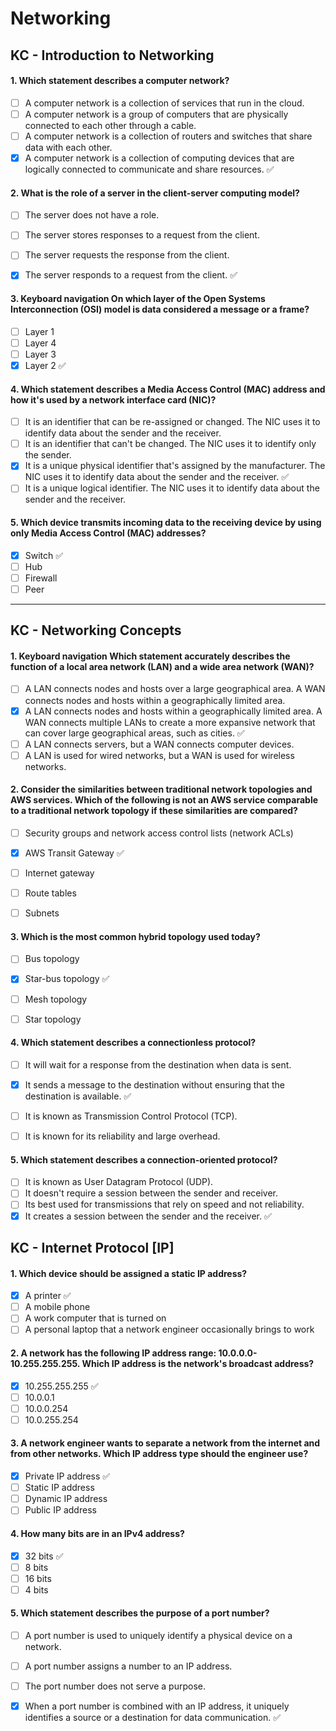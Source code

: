 # Networking

## KC - Introduction to Networking

#### 1. Which statement describes a computer network?
- [ ] A computer network is a collection of services that run in the cloud.
- [ ] A computer network is a group of computers that are physically connected to each other through a cable.
- [ ] A computer network is a collection of routers and switches that share data with each other.
- [x] A computer network is a collection of computing devices that are logically connected to communicate and share resources. ✅

#### 2. What is the role of a server in the client-server computing model?
- [ ] The server does not have a role.
- [ ] The server stores responses to a request from the client.
- [ ] The server requests the response from the client.
- [x] The server responds to a request from the client. ✅


#### 3. Keyboard navigation On which layer of the Open Systems Interconnection (OSI) model is data considered a message or a frame?
- [ ] Layer 1
- [ ] Layer 4
- [ ] Layer 3
- [x] Layer 2 ✅

#### 4. Which statement describes a Media Access Control (MAC) address and how it's used by a network interface card (NIC)?
- [ ] It is an identifier that can be re-assigned or changed. The NIC uses it to identify data about the sender and the receiver.
- [ ] It is an identifier that can't be changed. The NIC uses it to identify only the sender.
- [x] It is a unique physical identifier that's assigned by the manufacturer. The NIC uses it to identify data about the sender and the receiver. ✅
- [ ] It is a unique logical identifier. The NIC uses it to identify data about the sender and the receiver.

#### 5. Which device transmits incoming data to the receiving device by using only Media Access Control (MAC) addresses?
- [x] Switch ✅
- [ ] Hub
- [ ] Firewall
- [ ] Peer

***

## KC - Networking Concepts

#### 1. Keyboard navigation Which statement accurately describes the function of a local area network (LAN) and a wide area network (WAN)?

- [ ] A LAN connects nodes and hosts over a large geographical area. A WAN connects nodes and hosts within a geographically limited area.
- [x] A LAN connects nodes and hosts within a geographically limited area. A WAN connects multiple LANs to create a more expansive network that can cover large geographical areas, such as cities. ✅
- [ ] A LAN connects servers, but a WAN connects computer devices.
- [ ] A LAN is used for wired networks, but a WAN is used for wireless networks.

#### 2. Consider the similarities between traditional network topologies and AWS services. Which of the following is not an AWS service comparable to a traditional network topology if these similarities are compared?
- [ ] Security groups and network access control lists (network ACLs)
- [x] AWS Transit Gateway ✅
- [ ] Internet gateway
- [ ] Route tables
- [ ] Subnets


#### 3. Which is the most common hybrid topology used today?
- [ ] Bus topology
- [x] Star-bus topology ✅
- [ ] Mesh topology
- [ ] Star topology


#### 4. Which statement describes a connectionless protocol?
- [ ] It will wait for a response from the destination when data is sent.
- [x] It sends a message to the destination without ensuring that the destination is available. ✅
- [ ] It is known as Transmission Control Protocol (TCP).
- [ ] It is known for its reliability and large overhead.


#### 5. Which statement describes a connection-oriented protocol?
- [ ] It is known as User Datagram Protocol (UDP).
- [ ] It doesn't require a session between the sender and receiver.
- [ ] Its best used for transmissions that rely on speed and not reliability.
- [x] It creates a session between the sender and the receiver. ✅

## KC - Internet Protocol [IP]

#### 1. Which device should be assigned a static IP address?
- [x] A printer ✅
- [ ] A mobile phone
- [ ] A work computer that is turned on
- [ ] A personal laptop that a network engineer occasionally brings to work
 
#### 2. A network has the following IP address range: 10.0.0.0-10.255.255.255. Which IP address is the network's broadcast address?
- [x] 10.255.255.255 ✅
- [ ] 10.0.0.1
- [ ] 10.0.0.254
- [ ] 10.0.255.254

#### 3. A network engineer wants to separate a network from the internet and from other networks. Which IP address type should the engineer use?
- [x] Private IP address ✅
- [ ] Static IP address
- [ ] Dynamic IP address
- [ ] Public IP address

#### 4. How many bits are in an IPv4 address?
- [x] 32 bits ✅
- [ ] 8 bits
- [ ] 16 bits
- [ ] 4 bits

#### 5. Which statement describes the purpose of a port number?
- [ ] A port number is used to uniquely identify a physical device on a network.
- [ ] A port number assigns a number to an IP address.
- [ ] The port number does not serve a purpose.
- [x] When a port number is combined with an IP address, it uniquely identifies a source or a destination for data communication. ✅

